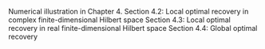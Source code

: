 Numerical illustration in Chapter 4.
Section 4.2: Local optimal recovery in complex finite-dimensional Hilbert space
Section 4.3: Local optimal recovery in real finite-dimensional Hilbert space
Section 4.4: Global optimal recovery
